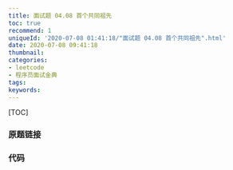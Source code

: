 ```yaml
---
title: 面试题 04.08 首个共同祖先
toc: true
recommend: 1
uniqueId: '2020-07-08 01:41:18/"面试题 04.08 首个共同祖先".html'
date: 2020-07-08 09:41:18
thumbnail:
categories:
- leetcode
- 程序员面试金典
tags:
keywords:
---
```


[TOC]

<!--more-->

### 原题链接



### 代码

```python

```

